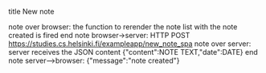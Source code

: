 title New note

note over browser:
the function to rerender the note list
with the note created is fired
end note
browser->server: HTTP POST https://studies.cs.helsinki.fi/exampleapp/new_note_spa
note over server:
server receives the JSON content
{"content":NOTE TEXT,"date":DATE}
end note
server-->browser: {"message":"note created"}